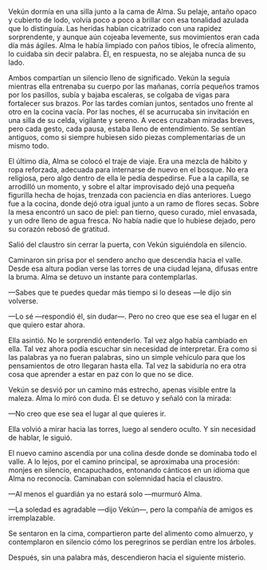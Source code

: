 Vekún dormía en una silla junto a la cama de Alma. Su pelaje, antaño opaco y cubierto de lodo, volvía poco a poco a brillar con esa tonalidad azulada que lo distinguía. Las heridas habían cicatrizado con una rapidez sorprendente, y aunque aún cojeaba levemente, sus movimientos eran cada día más ágiles. Alma le había limpiado con paños tibios, le ofrecía alimento, lo cuidaba sin decir palabra. Él, en respuesta, no se alejaba nunca de su lado.

Ambos compartían un silencio lleno de significado. Vekún la seguía mientras ella entrenaba su cuerpo por las mañanas, corría pequeños tramos por los pasillos, subía y bajaba escaleras, se colgaba de vigas para fortalecer sus brazos. Por las tardes comían juntos, sentados uno frente al otro en la cocina vacía. Por las noches, él se acurrucaba sin invitación en una silla de su celda, vigilante y sereno. A veces cruzaban miradas breves, pero cada gesto, cada pausa, estaba lleno de entendimiento. Se sentían antiguos, como si siempre hubiesen sido piezas complementarias de un mismo todo.

El último día, Alma se colocó el traje de viaje. Era una mezcla de hábito y ropa reforzada, adecuada para internarse de nuevo en el bosque. No era religiosa, pero algo dentro de ella le pedía despedirse. Fue a la capilla, se arrodilló un momento, y sobre el altar improvisado dejó una pequeña figurilla hecha de hojas, trenzada con paciencia en días anteriores. Luego fue a la cocina, donde dejó otra igual junto a un ramo de flores secas. Sobre la mesa encontró un saco de piel: pan tierno, queso curado, miel envasada, y un odre lleno de agua fresca. No había nadie que lo hubiese dejado, pero su corazón rebosó de gratitud.

Salió del claustro sin cerrar la puerta, con Vekún siguiéndola en silencio.

Caminaron sin prisa por el sendero ancho que descendía hacia el valle. Desde esa altura podían verse las torres de una ciudad lejana, difusas entre la bruma. Alma se detuvo un instante para contemplarlas.

—Sabes que te puedes quedar más tiempo si lo deseas —le dijo sin volverse.

—Lo sé —respondió él, sin dudar—. Pero no creo que ese sea el lugar en el que quiero estar ahora.

Ella asintió. No le sorprendió entenderlo. Tal vez algo había cambiado en ella. Tal vez ahora podía escuchar sin necesidad de interpretar. Era como si las palabras ya no fueran palabras, sino un simple vehículo para que los pensamientos de otro llegaran hasta ella. Tal vez la sabiduría no era otra cosa que aprender a estar en paz con lo que no se dice.

Vekún se desvió por un camino más estrecho, apenas visible entre la maleza. Alma lo miró con duda. Él se detuvo y señaló con la mirada:

—No creo que ese sea el lugar al que quieres ir.

Ella volvió a mirar hacia las torres, luego al sendero oculto. Y sin necesidad de hablar, le siguió.

El nuevo camino ascendía por una colina desde donde se dominaba todo el valle. A lo lejos, por el camino principal, se aproximaba una procesión: monjes en silencio, encapuchados, entonando cánticos en un idioma que Alma no reconocía. Caminaban con solemnidad hacia el claustro.

—Al menos el guardián ya no estará solo —murmuró Alma.

—La soledad es agradable —dijo Vekún—, pero la compañía de amigos es irremplazable.

Se sentaron en la cima, compartieron parte del alimento como almuerzo, y contemplaron en silencio cómo los peregrinos se perdían entre los árboles.

Después, sin una palabra más, descendieron hacia el siguiente misterio.